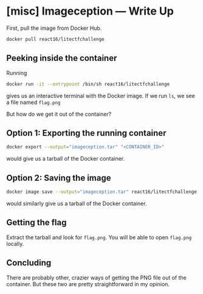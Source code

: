 # [misc] Imageception &mdash; Write Up

First, pull the image from Docker Hub.

```bash
docker pull react16/litectfchallenge
```

## Peeking inside the container

Running

```bash
docker run -it --entrypoint /bin/sh react16/litectfchallenge
```

gives us an interactive terminal with the Docker image. If we run `ls`, we see a file named `flag.png`

But how do we get it out of the container?

## Option 1: Exporting the running container

```bash
docker export --output="imageception.tar" "<CONTAINER_ID>"
```

would give us a tarball of the Docker container.

## Option 2: Saving the image

```bash
docker image save --output="imageception.tar" react16/litectfchallenge
```

would similarly give us a tarball of the Docker container.

## Getting the flag

Extract the tarball and look for `flag.png`. You will be able to open `flag.png` locally.

## Concluding

There are probably other, crazier ways of getting the PNG file out of the container. But these two are pretty straightforward in my opinion.
